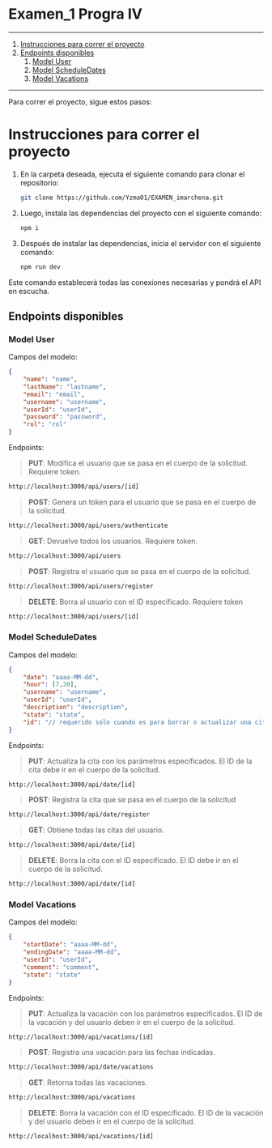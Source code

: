 # Examen_1 Progra IV

---
1. [Instrucciones para correr el proyecto](#instrucciones-para-correr-el-proyecto)
2. [Endpoints disponibles](#endpoints-disponibles)
    1. [Model User](#model-user)
    2. [Model ScheduleDates](#model-scheduledates)
    3. [Model Vacations](#model-vacations)
---
Para correr el proyecto, sigue estos pasos:
# Instrucciones para correr el proyecto

1. En la carpeta deseada, ejecuta el siguiente comando para clonar el repositorio:
    ```bash
    git clone https://github.com/Yzma01/EXAMEN_imarchena.git
    ```

2. Luego, instala las dependencias del proyecto con el siguiente comando:
    ```bash
    npm i
    ```

3. Después de instalar las dependencias, inicia el servidor con el siguiente comando:
    ```bash
    npm run dev
    ```

Este comando establecerá todas las conexiones necesarias y pondrá el API en escucha.

## Endpoints disponibles

### Model User

Campos del modelo:
```json
{
    "name": "name",
    "lastName": "lastname",
    "email": "email",
    "username": "username",
    "userId": "userId",
    "password": "password",
    "rol": "rol" 
}
```
Endpoints:
> **PUT**: Modifica el usuario que se pasa en el cuerpo de la solicitud. Requiere token.
```bash
http://localhost:3000/api/users/[id]
```
> **POST**: Genera un token para el usuario que se pasa en el cuerpo de la solicitud.
```bash
http://localhost:3000/api/users/authenticate
```
> **GET**: Devuelve todos los usuarios. Requiere token.
```bash
http://localhost:3000/api/users
```
> **POST**: Registra el usuario que se pasa en el cuerpo de la solicitud.
```bash
http://localhost:3000/api/users/register
```
> **DELETE**: Borra al usuario con el ID especificado. Requiere token
```bash
http://localhost:3000/api/users/[id]
```
### Model ScheduleDates

Campos del modelo:
```json
{
    "date": "aaaa-MM-dd",
    "hour": [7,20],
    "username": "username",
    "userId": "userId",
    "description": "description",
    "state": "state", 
    "id": "// requerido solo cuando es para borrar o actualizar una cita"
}
```
Endpoints:
> **PUT**: Actualiza la cita con los parámetros especificados. El ID de la cita debe ir en el cuerpo de la solicitud.
```bash
http://localhost:3000/api/date/[id]
```
> **POST**: Registra la cita que se pasa en el cuerpo de la solicitud
```bash
http://localhost:3000/api/date/register
```
> **GET**: Obtiene todas las citas del usuario.
```bash
http://localhost:3000/api/date/[id]
```
> **DELETE**: Borra la cita con el ID especificado. El ID debe ir en el cuerpo de la solicitud.
```bash
http://localhost:3000/api/date/[id]
```
### Model Vacations

Campos del modelo:
```json
{
    "startDate": "aaaa-MM-dd",
    "endingDate": "aaaa-MM-dd",
    "userId": "userId",
    "comment": "comment",
    "state": "state"
}

```
Endpoints:
> **PUT**: Actualiza la vacación con los parámetros especificados. El ID de la vacación y del usuario deben ir en el cuerpo de la solicitud.
```bash
http://localhost:3000/api/vacations/[id]
```
> **POST**: Registra una vacación para las fechas indicadas.
```bash
http://localhost:3000/api/date/vacations
```
> **GET**: Retorna todas las vacaciones.
```bash
http://localhost:3000/api/vacations
```
> **DELETE**: Borra la vacación con el ID especificado. El ID de la vacación y del usuario deben ir en el cuerpo de la solicitud.
```bash
http://localhost:3000/api/vacations/[id]
```

